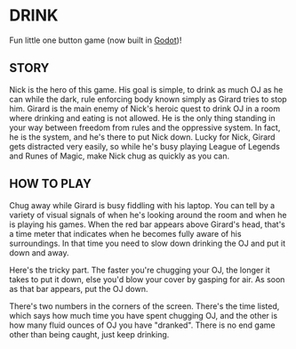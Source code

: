 DRINK
=====

Fun little one button game (now built in [Godot](https://godotengine.org/))!

## STORY

Nick is the hero of this game.  His goal is simple, to drink as much OJ as he can while the dark, rule enforcing body known simply as Girard tries to stop him.
Girard is the main enemy of Nick's heroic quest to drink OJ in a room where drinking and eating is not allowed.  He is the only thing standing in your way between freedom from rules and the oppressive system.  In fact, he is the system, and he's there to put Nick down.
Lucky for Nick, Girard gets distracted very easily, so while he's busy playing League of Legends and Runes of Magic, make Nick chug as quickly as you can.

## HOW TO PLAY

Chug away while Girard is busy fiddling with his laptop.  You can tell by a variety of visual signals of when he's looking around the room and when he is playing his games.  When the red bar appears above Girard's head, that's a time meter that indicates when he becomes fully aware of his surroundings.  In that time you need to slow down drinking the OJ and put it down and away.

Here's the tricky part.  The faster you're chugging your OJ, the longer it takes to put it down, else you'd blow your cover by gasping for air.  As soon as that bar appears, put the OJ down.

There's two numbers in the corners of the screen.  There's the time listed, which says how much time you have spent chugging OJ, and the other is how many fluid ounces of OJ you have "dranked".  There is no end game other than being caught, just keep drinking.

